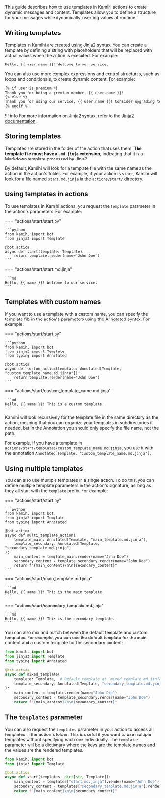 This guide describes how to use templates in Kamihi actions to create dynamic messages and content. Templates allow you to define a structure for your messages while dynamically inserting values at runtime.

## Writing templates

Templates in Kamihi are created using Jinja2 syntax. You can create a template by defining a string with placeholders that will be replaced with actual values when the action is executed. For example:

```md
Hello, {{ user.name }}! Welcome to our service.
```

You can also use more complex expressions and control structures, such as loops and conditionals, to create dynamic content. For example:

```md
{% if user.is_premium %}
Thank you for being a premium member, {{ user.name }}!
{% else %}
Thank you for using our service, {{ user.name }}! Consider upgrading to premium for more features.
{% endif %}
```

!!! info
    For more information on Jinja2 syntax, refer to the [Jinja2 documentation](https://jinja.palletsprojects.com/en/3.0.x/templates/).

## Storing templates

Templates are stored in the folder of the action that uses them. **The template file must have a `.md.jinja` extension**, indicating that it is a Markdown template processed by Jinja2.

By default, Kamihi will look for a template file with the same name as the action in the action's folder. For example, if your action is `start`, Kamihi will look for a file named `start.md.jinja` in the `actions/start/` directory.

## Using templates in actions

To use templates in Kamihi actions, you request the `template` parameter in the action's parameters. For example:

=== "actions/start/start.py"

    ```python
    from kamihi import bot
    from jinja2 import Template
    
    @bot.action
    async def start(template: Template):
        return template.render(name="John Doe")
    ```

=== "actions/start/start.md.jinja"

    ```md
    Hello, {{ name }}! Welcome to our service.
    ```

## Templates with custom names

If you want to use a template with a custom name, you can specify the template file in the action's parameters using the Annotated syntax. For example:

=== "actions/start/start.py"

    ```python
    from kamihi import bot
    from jinja2 import Template
    from typing import Annotated
    
    @bot.action
    async def custom_action(template: Annotated[Template, "custom_template_name.md.jinja"]):
        return template.render(name="John Doe")
    ```

=== "actions/start/custom_template_name.md.jinja"

    ```md
    Hello, {{ name }}! This is a custom template.
    ```

Kamihi will look recursively for the template file in the same directory as the action, meaning that you can organize your templates in subdirectories if needed, but in the Annotation you should only specify the file name, not the path. 

For example, if you have a template in `actions/start/templates/custom_template_name.md.jinja`, you use it with the annotation `Annotated[Template, "custom_template_name.md.jinja"]`.

## Using multiple templates

You can also use multiple templates in a single action. To do this, you can define multiple template parameters in the action's signature, as long as they all start with the `template` prefix. For example:

=== "actions/start/start.py"

    ```python
    from kamihi import bot
    from jinja2 import Template
    from typing import Annotated
    
    @bot.action
    async def multi_template_action(
        template_main: Annotated[Template, "main_template.md.jinja"],
        template_secondary: Annotated[Template, "secondary_template.md.jinja"]
    ):
        main_content = template_main.render(name="John Doe")
        secondary_content = template_secondary.render(name="John Doe")
        return f"{main_content}\n\n{secondary_content}"
    ```

=== "actions/start/main_template.md.jinja"

    ```md
    Hello, {{ name }}! This is the main template.
    ```

=== "actions/start/secondary_template.md.jinja"

    ```md
    Hello, {{ name }}! This is the secondary template.
    ```

You can also mix and match between the default template and custom templates. For example, you can use the default template for the main content and a custom template for the secondary content:

```python
from kamihi import bot
from jinja2 import Template
from typing import Annotated

@bot.action
async def mixed_template(
    template: Template,  # Default template at `mixed_template.md.jinja`
    template_secondary: Annotated[Template, "secondary_template.md.jinja"]
):
    main_content = template.render(name="John Doe")
    secondary_content = template_secondary.render(name="John Doe")
    return f"{main_content}\n\n{secondary_content}"
```

## The `templates` parameter

You can also request the `templates` parameter in your action to access all templates in the action's folder. This is useful if you want to use multiple templates without specifying each one individually. The `templates` parameter will be a dictionary where the keys are the template names and the values are the rendered templates.

```python
from kamihi import bot
from jinja2 import Template

@bot.action
async def start(templates: dict[str, Template]):
    main_content = templates["start.md.jinja"].render(name="John Doe")
    secondary_content = templates["secondary_template.md.jinja"].render(name="John Doe")
    return f"{main_content}\n\n{secondary_content}"
```
